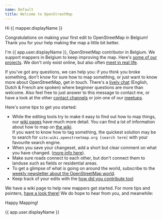 ```yaml
---
name: Default
title: Welcome to OpenStreetMap
---
```


Hi {{ mapper.displayName }}

Congratulations on making your first edit to OpenStreetMap in Belgium! Thank you for your help making the map a little bit better.

I'm {{ app.user.displayName }}, OpenStreetMap contributor in Belgium. We support mappers in Belgium to keep improving the map. Here's [some of our projects](https://openstreetmap.be/nl/projects.html). We don't only exist online, but also often [meet in real life](https://openstreetmap.be/en/category/event.html).

If you've got any questions, we can help you: if you think you broke something, don't know for sure how to map something, or just want to know more about OpenStreetMap, get in touch. There's a [lively chat](https://app.element.io/#/room/#osmbe:matrix.org) (English, Dutch & French are spoken) where beginner questions are more than welcome. Also feel free to just answer to this message to contact me, or have a look at the other [contact channels](https://openstreetmap.be/en/contact.html) or join one of our [meetups](https://www.meetup.com/OpenStreetMap-Belgium/).

Here's some tips to get you started:

* While the editing tools try to make it easy to find out how to map things, our [wiki pages](https://wiki.openstreetmap.org/wiki/) have much more detail. You can find a lot of information about how to map on [the wiki](https://wiki.openstreetmap.org/wiki/).  
If you want to know how to tag something, the quickest solution may be to search for `site:wiki.openstreetmap.org [search term]` with your favourite search engine.
* When you save your changeset, add a short but clear comment on what you have changed. ([more info here](https://wiki.openstreetmap.org/wiki/Good_changeset_comments)).
* Make sure roads connect to each other, but don't connect them to landuse such as fields or residential areas.
* To get a glimpse of what is going on around the world, subscribe to the [weekly newsletter about the OpenStreetMap world](https://weeklyosm.eu/).
* Keep track of your edits with the [how did you contribute tool](https://hdyc.neis-one.org/)

We have a wiki page to help new mappers get started. For more tips and pointers, [have a look there!](https://wiki.openstreetmap.org/wiki/WikiProject_Belgium/Beginner)
We do hope to hear from you, and meanwhile:

Happy Mapping!

{{ app.user.displayName }}
